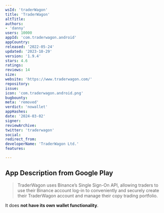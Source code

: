 ```yaml
---
wsId: 'traderWagon'
title: 'TraderWagon'
altTitle: 
authors:
- 'danny'
users: 10000
appId: 'com.traderwagon.android'
appCountry: 
released: '2022-05-24'
updated: '2023-10-29'
version: '1.9.4'
stars: 4.6
ratings: 
reviews: 14
size: 
website: 'https://www.traderwagon.com/'
repository: 
issue: 
icon: 'com.traderwagon.android.png'
bugbounty: 
meta: 'removed'
verdict: 'nowallet'
appHashes: 
date: '2024-03-02'
signer: 
reviewArchive: 
twitter: 'traderwagon'
social: 
redirect_from: 
developerName: 'TraderWagon Ltd.'
features: 

---
```


## App Description from Google Play 

> TraderWagon uses Binance’s Single Sign-On API, allowing traders to use their Binance account log-in to conveniently and securely create their TraderWagon account and manage their copy trading portfolio.

It does **not have its own wallet functionality**. 

